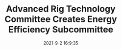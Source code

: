 ---
"title": "Advanced Rig Technology Committee Creates Energy Efficiency Subcommittee"
"date": "2021-9-2 16:9:35"
"feed_name": "IADC"
"feed_website": "https://www.iadc.org/"
"feed_rss": "https://www.iadc.org/feed/"
"link": "https://www.iadc.org/drillbits/committees/new-subcommittee-created-to-focus-on-energy-efficiency/"
"file": "_posts/2021-9-2-16-9-35_IADC_9f156c170d5ce71174f8e7f8d3bdf4736a5134b6.md"
"accident": "0"
"drilling": "0"
"dead": "0"
"injured": "0"
---